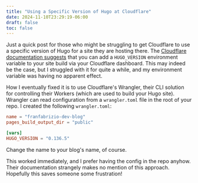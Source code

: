 ```yaml
---
title: "Using a Specific Version of Hugo at Cloudflare"
date: 2024-11-10T23:29:19-06:00
draft: false
toc: false
---
```


Just a quick post for those who might be struggling to get Cloudflare to use a specific version of Hugo for a site they are hosting there. The [Cloudflare documentation suggests](https://developers.cloudflare.com/pages/framework-guides/deploy-a-hugo-site/#use-a-specific-or-newer-hugo-version) that you can add a `HUGO_VERSION` environment variable to your site build via your Cloudflare dashboard. This may indeed be the case, but I struggled with it for quite a while, and my environment variable was having no apparent effect.

How I eventually fixed it is to use Cloudflare's Wrangler, their CLI solution for controlling their Workers (which are used to build your Hugo site). Wrangler can read configuration from a `wrangler.toml` file in the root of your repo. I created the following `wrangler.toml`:

```toml
name = "franfabrizio-dev-blog"
pages_build_output_dir = "public"

[vars]
HUGO_VERSION = "0.136.5"
```

Change the name to your blog's name, of course.

This worked immediately, and I prefer having the config in the repo anyhow. Their documentation strangely makes no mention of this approach. Hopefully this saves someone some frustration!